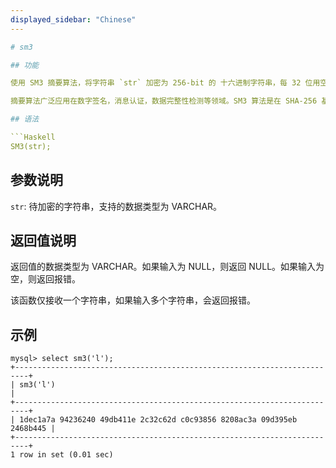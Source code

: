 ```yaml
---
displayed_sidebar: "Chinese"
---

# sm3

## 功能

使用 SM3 摘要算法，将字符串 `str` 加密为 256-bit 的 十六进制字符串，每 32 位用空格分隔。

摘要算法广泛应用在数字签名，消息认证，数据完整性检测等领域。SM3 算法是在 SHA-256 基础上的改进。

## 语法

```Haskell
SM3(str);
```

## 参数说明

`str`: 待加密的字符串，支持的数据类型为 VARCHAR。

## 返回值说明

返回值的数据类型为 VARCHAR。如果输入为 NULL，则返回 NULL。如果输入为空，则返回报错。

该函数仅接收一个字符串，如果输入多个字符串，会返回报错。

## 示例

```Plain Text
mysql> select sm3('l');
+-------------------------------------------------------------------------+
| sm3('l')                                                                |
+-------------------------------------------------------------------------+
| 1dec1a7a 94236240 49db411e 2c32c62d c0c93856 8208ac3a 09d395eb 2468b445 |
+-------------------------------------------------------------------------+
1 row in set (0.01 sec)
```